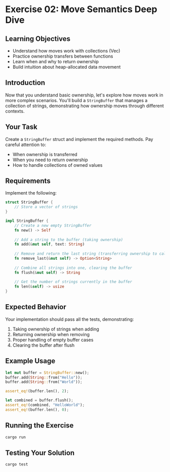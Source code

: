 # Exercise 02: Move Semantics Deep Dive

## Learning Objectives
- Understand how moves work with collections (Vec)
- Practice ownership transfers between functions
- Learn when and why to return ownership
- Build intuition about heap-allocated data movement

## Introduction

Now that you understand basic ownership, let's explore how moves work in more complex scenarios. You'll build a `StringBuffer` that manages a collection of strings, demonstrating how ownership moves through different contexts.

## Your Task

Create a `StringBuffer` struct and implement the required methods. Pay careful attention to:
- When ownership is transferred
- When you need to return ownership
- How to handle collections of owned values

## Requirements

Implement the following:

```rust
struct StringBuffer {
    // Store a vector of strings
}

impl StringBuffer {
    // Create a new empty StringBuffer
    fn new() -> Self
    
    // Add a string to the buffer (taking ownership)
    fn add(&mut self, text: String)
    
    // Remove and return the last string (transferring ownership to caller)
    fn remove_last(&mut self) -> Option<String>
    
    // Combine all strings into one, clearing the buffer
    fn flush(&mut self) -> String
    
    // Get the number of strings currently in the buffer
    fn len(&self) -> usize
}
```

## Expected Behavior

Your implementation should pass all the tests, demonstrating:
1. Taking ownership of strings when adding
2. Returning ownership when removing
3. Proper handling of empty buffer cases
4. Clearing the buffer after flush

## Example Usage
```rust
let mut buffer = StringBuffer::new();
buffer.add(String::from("Hello"));
buffer.add(String::from("World"));

assert_eq!(buffer.len(), 2);

let combined = buffer.flush();
assert_eq!(combined, "HelloWorld");
assert_eq!(buffer.len(), 0);
```

## Running the Exercise
```bash
cargo run
```

## Testing Your Solution
```bash
cargo test
```